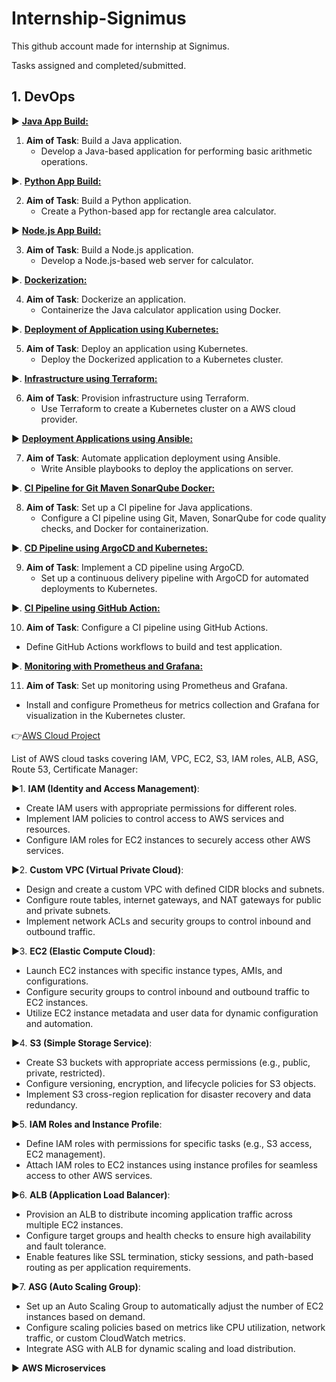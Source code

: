 # Internship-Signimus

This github account made for internship at Signimus.

Tasks assigned and completed/submitted.

## 1. DevOps 

▶️ [**Java App Build:**](https://github.com/smitwaman/rectangle-area-calculator.git)

1. **Aim of Task**: Build a Java application.
   - Develop a Java-based application for performing basic arithmetic operations.

▶️. [**Python App Build:**](
https://github.com/smitwaman/simple-calculator.git)

2. **Aim of Task**: Build a Python application.
   - Create a Python-based app for rectangle area calculator.

▶️  [**Node.js App Build:**](
https://github.com/smitwaman/web-calculator.git)

3. **Aim of Task**: Build a Node.js application.
   - Develop a Node.js-based web server for calculator.

▶️. [**Dockerization:**](
https://github.com/smitwaman/snake-game-python.git)

4. **Aim of Task**: Dockerize an application.
   - Containerize the Java calculator application using Docker.

▶️. [**Deployment of Application using Kubernetes:**](
https://github.com/smitwaman/Wobot-FastAPI-minikube.git)

5. **Aim of Task**: Deploy an application using Kubernetes.
   - Deploy the Dockerized application to a Kubernetes cluster.

▶️. [**Infrastructure using Terraform:**](
https://github.com/smitwaman/aws-terraform.git.)

6. **Aim of Task**: Provision infrastructure using Terraform.
   - Use Terraform to create a Kubernetes cluster on a AWS cloud provider.

▶️ [**Deployment Applications using Ansible:**](
https://github.com/smitwaman/Configuration-Management-Ansible.git)

7. **Aim of Task**: Automate application deployment using Ansible.
   - Write Ansible playbooks to deploy the applications on server.

▶️. [**CI Pipeline for Git Maven SonarQube Docker:**](
https://github.com/smitwaman/hello-world.git)

8. **Aim of Task**: Set up a CI pipeline for Java applications.
   - Configure a CI pipeline using Git, Maven, SonarQube for code quality checks, and Docker for containerization.

▶️. [**CD Pipeline using ArgoCD and Kubernetes:**](
https://github.com/smitwaman/cd-pipeline-.git)

9. **Aim of Task**: Implement a CD pipeline using ArgoCD.
   - Set up a continuous delivery pipeline with ArgoCD for automated deployments to Kubernetes.

▶️. [**CI Pipeline using GitHub Action:**](
https://github.com/smitwaman/githubactions-CI-pipeline.git)

10. **Aim of Task**: Configure a CI pipeline using GitHub Actions.
   - Define GitHub Actions workflows to build and test application.

▶️. [**Monitoring with Prometheus and Grafana:**](
https://github.com/smitwaman/prom-graf-node-expo.git)

11. **Aim of Task**: Set up monitoring using Prometheus and Grafana.
   - Install and configure Prometheus for metrics collection and Grafana for visualization in the Kubernetes cluster.





👉[AWS Cloud Project](https://github.com/smitwaman/aws-cloud-appserver-demo.git)

List of AWS cloud tasks covering IAM, VPC, EC2, S3, IAM roles, ALB, ASG, Route 53, Certificate Manager:

▶️1. **IAM (Identity and Access Management)**:
   - Create IAM users with appropriate permissions for different roles.
   - Implement IAM policies to control access to AWS services and resources.
   - Configure IAM roles for EC2 instances to securely access other AWS services.

▶️2. **Custom VPC (Virtual Private Cloud)**:
   - Design and create a custom VPC with defined CIDR blocks and subnets.
   - Configure route tables, internet gateways, and NAT gateways for public and private subnets.
   - Implement network ACLs and security groups to control inbound and outbound traffic.

▶️3. **EC2 (Elastic Compute Cloud)**:
   - Launch EC2 instances with specific instance types, AMIs, and configurations.
   - Configure security groups to control inbound and outbound traffic to EC2 instances.
   - Utilize EC2 instance metadata and user data for dynamic configuration and automation.

▶️4. **S3 (Simple Storage Service)**:
   - Create S3 buckets with appropriate access permissions (e.g., public, private, restricted).
   - Configure versioning, encryption, and lifecycle policies for S3 objects.
   - Implement S3 cross-region replication for disaster recovery and data redundancy.

▶️5. **IAM Roles and Instance Profile**:
   - Define IAM roles with permissions for specific tasks (e.g., S3 access, EC2 management).
   - Attach IAM roles to EC2 instances using instance profiles for seamless access to other AWS services.

▶️6. **ALB (Application Load Balancer)**:
   - Provision an ALB to distribute incoming application traffic across multiple EC2 instances.
   - Configure target groups and health checks to ensure high availability and fault tolerance.
   - Enable features like SSL termination, sticky sessions, and path-based routing as per application requirements.

▶️7. **ASG (Auto Scaling Group)**:
   - Set up an Auto Scaling Group to automatically adjust the number of EC2 instances based on demand.
   - Configure scaling policies based on metrics like CPU utilization, network traffic, or custom CloudWatch metrics.
   - Integrate ASG with ALB for dynamic scaling and load distribution.


▶️ **AWS Microservices**







